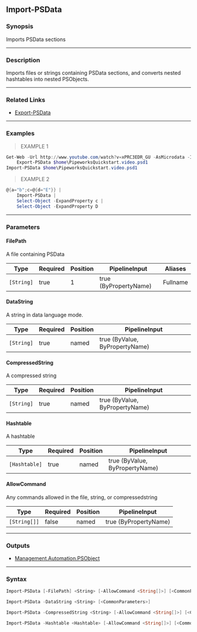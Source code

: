 Import-PSData
-------------

### Synopsis
Imports PSData sections

---

### Description

Imports files or strings containing PSData sections, and converts nested hashtables into nested PSObjects.

---

### Related Links
* [Export-PSData](Export-PSData)

---

### Examples
> EXAMPLE 1

```PowerShell
Get-Web -Url http://www.youtube.com/watch?v=xPRC3EDR_GU -AsMicrodata -ItemType http://schema.org/VideoObject | 
    Export-PSData $home\PipeworksQuickstart.video.psd1
Import-PSData $home\PipeworksQuickstart.video.psd1
```
> EXAMPLE 2

```PowerShell
@{a="b";c=@{d="E"}} | 
    Import-PSData | 
    Select-Object -ExpandProperty c | 
    Select-Object -ExpandProperty D
```

---

### Parameters
#### **FilePath**
A file containing PSData

|Type      |Required|Position|PipelineInput        |Aliases |
|----------|--------|--------|---------------------|--------|
|`[String]`|true    |1       |true (ByPropertyName)|Fullname|

#### **DataString**
A string in data language mode.

|Type      |Required|Position|PipelineInput                 |
|----------|--------|--------|------------------------------|
|`[String]`|true    |named   |true (ByValue, ByPropertyName)|

#### **CompressedString**
A compressed string

|Type      |Required|Position|PipelineInput                 |
|----------|--------|--------|------------------------------|
|`[String]`|true    |named   |true (ByValue, ByPropertyName)|

#### **Hashtable**
A hashtable

|Type         |Required|Position|PipelineInput                 |
|-------------|--------|--------|------------------------------|
|`[Hashtable]`|true    |named   |true (ByValue, ByPropertyName)|

#### **AllowCommand**
Any commands allowed in the file, string, or compressedstring

|Type        |Required|Position|PipelineInput        |
|------------|--------|--------|---------------------|
|`[String[]]`|false   |named   |true (ByPropertyName)|

---

### Outputs
* [Management.Automation.PSObject](https://learn.microsoft.com/en-us/dotnet/api/System.Management.Automation.PSObject)

---

### Syntax
```PowerShell
Import-PSData [-FilePath] <String> [-AllowCommand <String[]>] [<CommonParameters>]
```
```PowerShell
Import-PSData -DataString <String> [<CommonParameters>]
```
```PowerShell
Import-PSData -CompressedString <String> [-AllowCommand <String[]>] [<CommonParameters>]
```
```PowerShell
Import-PSData -Hashtable <Hashtable> [-AllowCommand <String[]>] [<CommonParameters>]
```
